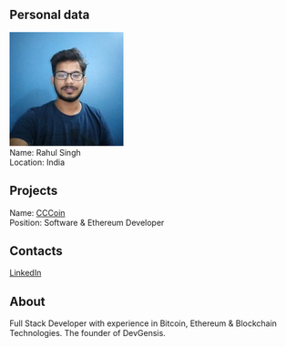 ## Personal data
![rahul singth photo](photo/rahul_singh.jpg)  
Name:   Rahul Singh   
Location: India      
## Projects 
Name: [CCCoin](../projects/cccoin.md)  
Position: Software & Ethereum Developer       
## Contacts
[LinkedIn](https://www.linkedin.com/in/rahul-singh-99a313147/)    
## About
Full Stack Developer with experience in Bitcoin, Ethereum & Blockchain Technologies. The founder of DevGensis.
